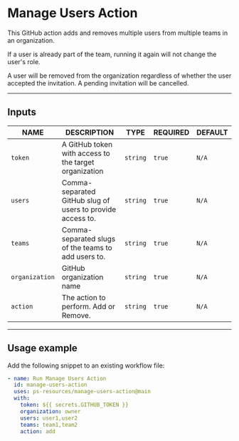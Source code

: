 # Manage Users Action

This GitHub action adds and removes multiple users from multiple teams in an organization.

If a user is already part of the team, running it again will not change the user's role.

A user will be removed from the organization regardless of whether the user accepted the invitation. A pending invitation will be cancelled.

---

## Inputs

| NAME           | DESCRIPTION                                                | TYPE     | REQUIRED | DEFAULT |
| -------------- | ---------------------------------------------------------- | -------- | -------- | ------- |
| `token`        | A GitHub token with access to the target organization      | `string` | `true`   | `N/A`   |
| `users`        | Comma-separated GitHub slug of users to provide access to. | `string` | `true`   | `N/A`   |
| `teams`        | Comma-separated slugs of the teams to add users to.        | `string` | `true`   | `N/A`   |
| `organization` | GitHub organization name                                   | `string` | `true`   | `N/A`   |
| `action`       | The action to perform. Add or Remove.                      | `string` | `true`   | `N/A`   |

---

## Usage example

Add the following snippet to an existing workflow file:

```yml
- name: Run Manage Users Action
  id: manage-users-action
  uses: ps-resources/manage-users-action@main
  with:
    token: ${{ secrets.GITHUB_TOKEN }}
    organization: owner
    users: user1,user2
    teams: team1,team2
    action: add
```
